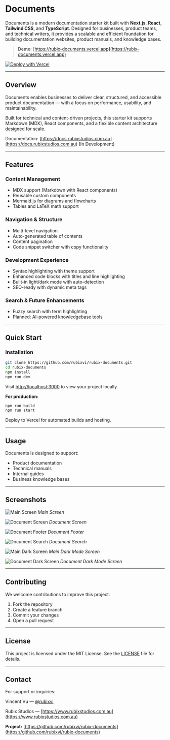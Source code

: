 # Documents

Documents is a modern documentation starter kit built with **Next.js**, **React**, **Tailwind CSS**, and **TypeScript**. Designed for businesses, product teams, and technical writers, it provides a scalable and efficient foundation for building documentation websites, product manuals, and knowledge bases.

> **Demo**: [https://rubix-documents.vercel.app](https://rubix-documents.vercel.app)

[![Deploy with Vercel](https://vercel.com/button)](https://vercel.com/new/clone?repository-url=https%3A%2F%2Fgithub.com%2Frubixvi%2Frubix-documents&project-name=my-documents&repository-name=my-documents&demo-title=Documents&demo-description=This%20Document%20Starter%20Kit%20is%20developed%20with%20Next.js%2C%20Tailwind%20CSS%20and%20TypeScript.%20It%20serves%20as%20a%20flexible%20and%20scalable%20foundation%20for%20building%20documentation%20websites%20or%20content-driven%20projects.&demo-url=https%3A%2F%2Frubix-documents.vercel.app%2F&demo-image=https%3A%2F%2Fgithub.com%2Frubixvi%2Frubix-documents%2Fblob%2Fmain%2Fpublic%2Fscreens%2Fscreen-1.png)

***

## Overview

Documents enables businesses to deliver clear, structured, and accessible product documentation — with a focus on performance, usability, and maintainability.

Built for technical and content-driven projects, this starter kit supports Markdown (MDX), React components, and a flexible content architecture designed for scale.

Documentation: [https://docs.rubixstudios.com.au](https://docs.rubixstudios.com.au) (In Development)

***

## Features

### Content Management

- MDX support (Markdown with React components)
- Reusable custom components
- Mermaid.js for diagrams and flowcharts
- Tables and LaTeX math support

### Navigation & Structure

- Multi-level navigation
- Auto-generated table of contents
- Content pagination
- Code snippet switcher with copy functionality

### Development Experience

- Syntax highlighting with theme support
- Enhanced code blocks with titles and line highlighting
- Built-in light/dark mode with auto-detection
- SEO-ready with dynamic meta tags

### Search & Future Enhancements

- Fuzzy search with term highlighting
- Planned: AI-powered knowledgebase tools

***

## Quick Start

### Installation

```bash
git clone https://github.com/rubixvi/rubix-documents.git
cd rubix-documents
npm install
npm run dev
```

Visit [http://localhost:3000](http://localhost:3000) to view your project locally.

**For production:**

```bash
npm run build
npm run start
```

Deploy to Vercel for automated builds and hosting.

***

## Usage

Documents is designed to support:

- Product documentation
- Technical manuals
- Internal guides
- Business knowledge bases

***

## Screenshots

![Main Screen](./public/screens/screen-1.png)
_Main Screen_

![Document Screen](./public/screens/screen-2.png)
_Document Screen_

![Document Footer](./public/screens/screen-3.png)
_Document Footer_

![Document Search](./public/screens/screen-4.png)
_Document Search_

![Main Dark Screen](./public/screens/screen-5.png)
_Main Dark Mode Screen_

![Document Dark Screen](./public/screens/screen-6.png)
_Document Dark Mode Screen_

***

## Contributing

We welcome contributions to improve this project.

1. Fork the repository
2. Create a feature branch
3. Commit your changes
4. Open a pull request

***

## License

This project is licensed under the MIT License. See the [LICENSE](./LICENSE) file for details.

***

## Contact

For support or inquiries:

Vincent Vu — [@rubixvi](https://x.com/rubixvi)

Rubix Studios — [https://www.rubixstudios.com.au](https://www.rubixstudios.com.au)

**Project:** [https://github.com/rubixvi/rubix-documents](https://github.com/rubixvi/rubix-documents)

